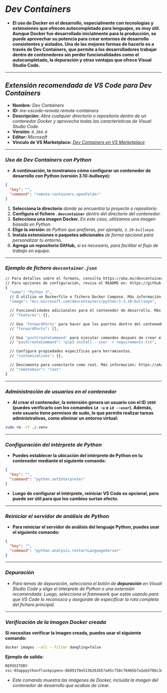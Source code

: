 <!-- Autor: Daniel Benjamin Perez Morales -->
<!-- GitHub: https://github.com/DanielBenjaminPerezMoralesDev13 -->
<!-- GitLab: https://gitlab.com/DanielBenjaminPerezMoralesDev13 -->
<!-- Correo electrónico: danielperezdev@proton.me -->

# ***Dev Containers***

- **El uso de Docker en el desarrollo, especialmente con tecnologías y extensiones que ofrecen autocompletado para lenguajes, es muy útil. Aunque Docker fue desarrollado inicialmente para la producción, se puede aprovechar su potencia para crear entornos de desarrollo consistentes y aislados. Una de las mejores formas de hacerlo es a través de **Dev Containers**, que permite a los desarrolladores trabajar dentro de contenedores sin perder funcionalidades como el autocompletado, la depuración y otras ventajas que ofrece Visual Studio Code.**

---

## ***Extensión recomendada de VS Code para Dev Containers***

- **Nombre:** *Dev Containers*
- **ID:** *ms-vscode-remote.remote-containers*
- **Descripción:** *Abre cualquier directorio o repositorio dentro de un contenedor Docker y aprovecha todas las características de Visual Studio Code.*
- **Versión:** *`0.384.0`*
- **Editor:** *Microsoft*
- **Vínculo de VS Marketplace:** *[Dev Containers en VS Marketplace](https://marketplace.visualstudio.com/items?itemName=ms-vscode-remote.remote-containers "https://marketplace.visualstudio.com/items?itemName=ms-vscode-remote.remote-containers")*

---

### ***Uso de Dev Containers con Python***

- **A continuación, te mostramos cómo configurar un contenedor de desarrollo con Python (versión 3.10-bullseye):**

```json
{
  "key": "",
  "command": "remote-containers.openFolder"
}
```

1. **Selecciona la directorio** *donde se encuentra tu proyecto o repositorio.*
2. **Configura el fichero `.devcontainer`** *dentro del directorio del contenedor.*
3. **Selecciona una imagen Docker.** *En este caso, utilizamos una imagen basada en Python.*
4. **Elige la versión** *de Python que prefieras, por ejemplo, `3.10-bullseye`.*
5. **Instala extensiones o paquetes adicionales** *de forma opcional para personalizar tu entorno.*
6. **Agrega un repositorio GitHub,** *si es necesario, para facilitar el flujo de trabajo en equipo.*

---

### ***Ejemplo de fichero `devcontainer.json`***

```bash
// Para detalles sobre el formato, consulta https://aka.ms/devcontainer.json. 
// Para opciones de configuración, revisa el README en: https://github.com/devcontainers/templates/tree/main/src/python
{
  "name": "Python 3",
  // O utiliza un Dockerfile o fichero Docker Compose. Más información: https://containers.dev/guide/dockerfile
  "image": "mcr.microsoft.com/devcontainers/python:1-3.10-bullseye",

  // Funcionalidades adicionales para el contenedor de desarrollo. Más información: https://containers.dev/features.
  // "features": {},

  // Usa 'forwardPorts' para hacer que los puertos dentro del contenedor estén disponibles localmente.
  // "forwardPorts": [],

  // Usa 'postCreateCommand' para ejecutar comandos después de crear el contenedor.
  // "postCreateCommand": "pip3 install --user -r requirements.txt",

  // Configura propiedades específicas para herramientas.
  // "customizations": {},

  // Descomenta para conectarte como root. Más información: https://aka.ms/dev-containers-non-root.
  // "remoteUser": "root"
}
```

---

### ***Administración de usuarios en el contenedor***

- **Al crear el contenedor, la extensión genera un usuario con el ID `1000` (puedes verificarlo con los comandos `id -u` o `id --user`). Además, este usuario tiene permisos de **sudo**, lo que permite realizar tareas administrativas, como eliminar un entorno virtual:**

```bash
sudo rm -rf ./.venv
```

---

### ***Configuración del intérprete de Python***

- **Puedes establecer la ubicación del intérprete de Python en tu contenedor mediante el siguiente comando:**

```json
{
  "key": "",
  "command": "python.setInterpreter"
}
```

- **Luego de configurar el intérprete, reiniciar VS Code es opcional, pero puede ser útil para que los cambios surtan efecto.**

---

### ***Reiniciar el servidor de análisis de Python***

- **Para reiniciar el servidor de análisis del lenguaje Python, puedes usar el siguiente comando:**

```json
{
  "key": "",
  "command": "python.analysis.restartLanguageServer"
}
```

---

### ***Depuración***

- *Para temas de depuración, selecciona el botón de **depuración** en Visual Studio Code y elige el intérprete de Python o una extensión recomendada. Luego, selecciona el framework que estás usando para que VS Code lo reconozca y asegúrate de especificar la ruta completa del fichero principal.*

---

### ***Verificación de la imagen Docker creada***

**Si necesitas verificar la imagen creada, puedes usar el siguiente comando:**

```bash
docker images --all --filter dangling=false
```

**Ejemplo de salida:**

```bash
REPOSITORY                                                                                        TAG       IMAGE ID       CREATED          SIZE
vsc-03apppythonflaskpipenv-8b891f8e513b263b57a45c758c78465b7a1eb578bc3d882d4a65cbcb6dd0003d-uid   latest    010381ed069b   28 minutes ago   1.4GB
```

- *Este comando muestra las imágenes de Docker, incluida la imagen del contenedor de desarrollo que acabas de crear.*
